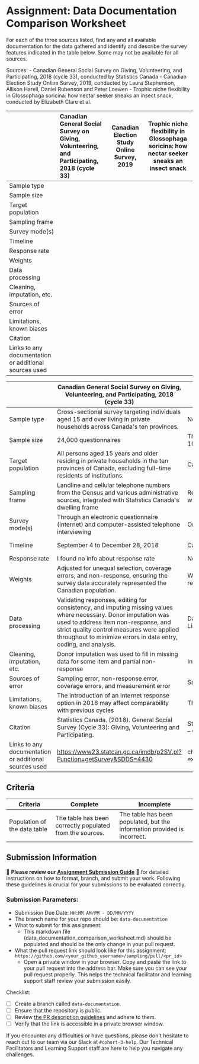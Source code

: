 # Assignment: Data Documentation Comparison Worksheet

For each of the three sources listed, find any and all available documentation for the data gathered and identify and describe the survey features indicated in the table below. Some may not be available for all sources.

Sources: - Canadian General Social Survey on Giving, Volunteering, and Participating, 2018 (cycle 33), conducted by Statistics Canada - Canadian Election Study Online Survey, 2019, conducted by Laura Stephenson, Allison Harell, Daniel Rubenson and Peter Loewen - Trophic niche flexibility in Glossophaga soricina: how nectar seeker sneaks an insect snack, conducted by Elizabeth Clare et al.

|                                                       | Canadian General Social Survey on Giving, Volunteering, and Participating, 2018 (cycle 33) | Canadian Election Study Online Survey, 2019 | Trophic niche flexibility in Glossophaga soricina: how nectar seeker sneaks an insect snack |
|----------------|:--------------------|----------------|---------------------|
| Sample type                                           |                                                                                            |                                             |                                                                                             |
| Sample size                                           |                                                                                            |                                             |                                                                                             |
| Target population                                     |                                                                                            |                                             |                                                                                             |
| Sampling frame                                        |                                                                                            |                                             |                                                                                             |
| Survey mode(s)                                        |                                                                                            |                                             |                                                                                             |
| Timeline                                              |                                                                                            |                                             |                                                                                             |
| Response rate                                         |                                                                                            |                                             |                                                                                             |
| Weights                                               |                                                                                            |                                             |                                                                                             |
| Data processing                                       |                                                                                            |                                             |                                                                                             |
| Cleaning, imputation, etc.                            |                                                                                            |                                             |                                                                                             |
| Sources of error                                      |                                                                                            |                                             |                                                                                             |
| Limitations, known biases                             |                                                                                            |                                             |                                                                                             |
| Citation                                              |                                                                                            |                                             |                                                                                             |
| Links to any documentation or additional sources used |                                                                                            |                                             |                                                                                             |






|                                    | Canadian General Social Survey on Giving, Volunteering, and Participating, 2018 (cycle 33)                                        | Canadian Election Study Online Survey, 2019                                                                                              | Trophic niche flexibility in Glossophaga soricina: how nectar seeker sneaks an insect snack                                              |
|------------------------------------|-------------------------------------------------------------------------------------------------------------------------------|--------------------------------------------------------------------------------------------------------------------------|---------------------------------------------------------------------------------------------------------------------|
| Sample type                        | Cross-sectional survey targeting individuals aged 15 and over living in private households across Canada's ten provinces.      | Non-probability online survey targeting Canadian citizens and permanent residents aged 18 or older                      | Field study targeting Glossophaga soricina bats in their natural habitat                                           |
| Sample size                        | 24,000 questionnaires                                                                                                         | The Campaign Period Survey (CPS) included 37,822 respondents, and the Post-Election Survey (PES) recontacted 10,337 of these respondents | Multiple fecal samples from individual bats to analyze dietary components                                          |
| Target population                  | All persons aged 15 years and older residing in private households in the ten provinces of Canada, excluding full-time residents of institutions. | Canadian citizens and permanent residents aged 18 or older                                                               | Glossophaga soricina bats                                                                                          |
| Sampling frame                     | Landline and cellular telephone numbers from the Census and various administrative sources, integrated with Statistics Canada's dwelling frame | Respondents were procured through Qualtrics, with targets stratified by region and balanced by gender and age within each region | Wild populations of Glossophaga soricina were observed in their natural environments                               |
| Survey mode(s)                     | Through an electronic questionnaire (Internet) and computer-assisted telephone interviewing                                    | Online survey via the Qualtrics platform                                                                                 | Field Observations: Direct observations and recordings of foraging behaviors. Laboratory Analysis: DNA barcoding of fecal samples to identify insect consumption |
| Timeline                           | September 4 to December 28, 2018                                                                                              | Campaign Period Survey (CPS): September 13 to October 21, 2019                                                           | Study was published in 2014, suggesting data collection occurred earlier in that decade                            |
| Response rate                      | I found no info about response rate                                                                                           | No info                                                                                                                  | Not applicable                                                                                                      |
| Weights                            | Adjusted for unequal selection, coverage errors, and non-response, ensuring the survey data accurately represented the Canadian population. | Weights adjusted for sampling biases, non-response, and demographic imbalances, ensuring the data accurately reflected the Canadian population based on Census benchmarks. | Info not found                                                                                                     |
| Data processing                    | Validating responses, editing for consistency, and imputing missing values where necessary. Donor imputation was used to address item non-response, and strict quality control measures were applied throughout to minimize errors in data entry, coding, and analysis. | Data Quality Checks: Removal of low-quality responses and identification of duplicates. Matching Respondents: Linking CPS respondents to PES data for longitudinal analysis. | DNA Barcoding: DNA extracted from bat fecal samples was amplified and sequenced to identify dietary components (e.g., insect species). Behavioral Analysis: Echolocation and hunting behaviors were analyzed to confirm active insect predation. |
| Cleaning, imputation, etc.         | Donor imputation was used to fill in missing data for some item and partial non-response                                       | Information not found                                                                                                    | Samples were screened for quality, and invalid or incomplete data (e.g., degraded DNA) were excluded to ensure reliable results |
| Sources of error                   | Sampling error, non-response error, coverage errors, and measurement error                                                    | Sampling Error: Due to the non-probability sampling method, traditional measures of sampling error may not apply         | Sampling Bias: Limited to bats in specific geographic regions, which may not represent all populations of G. soricina. |
| Limitations, known biases          | The introduction of an Internet response option in 2018 may affect comparability with previous cycles                         | The non-probability sampling approach may limit the generalizability of findings                                         | Findings are based on specific populations and may not apply universally to all Glossophaga soricina.              |
| Citation                           | Statistics Canada. (2018). General Social Survey (Cycle 33): Giving, Volunteering and Participating.                          | Stephenson, Laura B., Harell, Allison, Rubenson, Daniel, & Loewen, Peter John. (2020). 2019 Canadian Election Study – Online Survey | Clare, E. L., et al. (2014). Trophic niche flexibility in Glossophaga soricina: how a nectar seeker sneaks an insect snack. Functional Ecology, 28(3), 632–641 |
| Links to any documentation or additional sources used | https://www23.statcan.gc.ca/imdb/p2SV.pl?Function=getSurvey&SDDS=4430                                                       | chrome-extension://efaidnbmnnnibpcajpcglclefindmkaj/https://dimension.usherbrooke.ca/documents/CES2019Codebook.pdf       | https://besjournals.onlinelibrary.wiley.com/doi/full/10.1111/1365-2435.12192                                      |






## Criteria

|Criteria|Complete|Incomplete|
|--------|----|----|
|Population of the data table|The table has been correctly populated from the sources.|The table has been populated, but the information provided is incorrect.|

## Submission Information

🚨 **Please review our [Assignment Submission Guide](https://github.com/UofT-DSI/onboarding/blob/main/onboarding_documents/submissions.md)** 🚨 for detailed instructions on how to format, branch, and submit your work. Following these guidelines is crucial for your submissions to be evaluated correctly.

### Submission Parameters:
* Submission Due Date: `HH:MM AM/PM - DD/MM/YYYY`
* The branch name for your repo should be: `data-documentation`
* What to submit for this assignment:
     * This markdown file (data_documentation_comparison_worksheet.md) should be populated and should be the only change in your pull request.
* What the pull request link should look like for this assignment: `https://github.com/<your_github_username>/sampling/pull/<pr_id>`
     * Open a private window in your browser. Copy and paste the link to your pull request into the address bar. Make sure you can see your pull request properly. This helps the technical facilitator and learning support staff review your submission easily.

Checklist:
- [ ] Create a branch called `data-documentation`.
- [ ] Ensure that the repository is public.
- [ ] Review [the PR description guidelines](https://github.com/UofT-DSI/onboarding/blob/main/onboarding_documents/submissions.md#guidelines-for-pull-request-descriptions) and adhere to them.
- [ ] Verify that the link is accessible in a private browser window.

If you encounter any difficulties or have questions, please don't hesitate to reach out to our team via our Slack at `#cohort-3-help`. Our Technical Facilitators and Learning Support staff are here to help you navigate any challenges.

